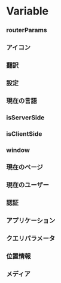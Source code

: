 # Variable

### routerParams

### アイコン

### 翻訳

### 設定

### 現在の言語

### isServerSide

### isClientSide

### window

### 現在のページ

### 現在のユーザー

### 認証

### アプリケーション

### クエリパラメータ

### 位置情報

### メディア

###

###

###

